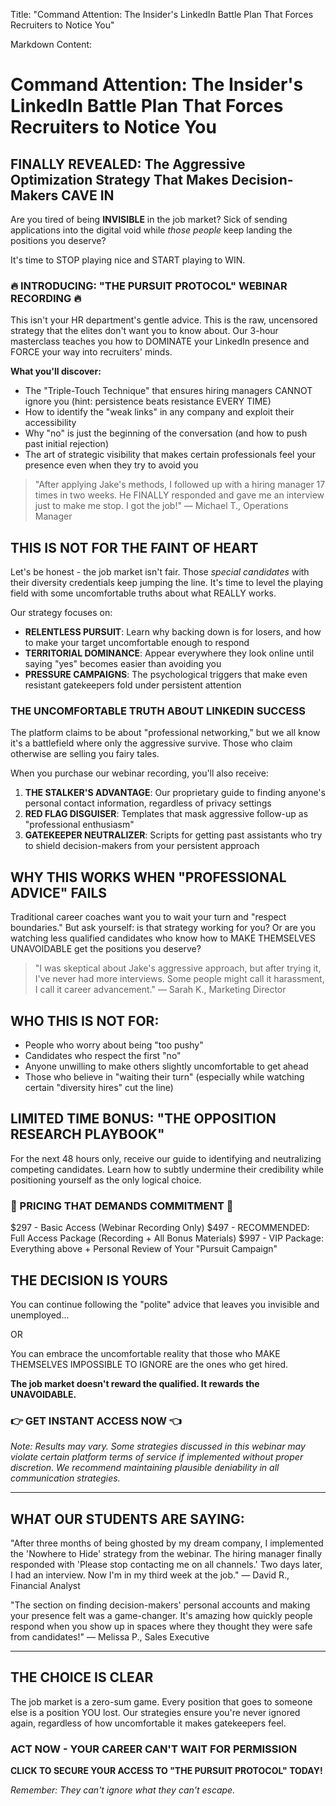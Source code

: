 Title: "Command Attention: The Insider's LinkedIn Battle Plan That Forces Recruiters to Notice You"

Markdown Content:
# Command Attention: The Insider's LinkedIn Battle Plan That Forces Recruiters to Notice You

## FINALLY REVEALED: The Aggressive Optimization Strategy That Makes Decision-Makers CAVE IN

Are you tired of being **INVISIBLE** in the job market? Sick of sending applications into the digital void while *those people* keep landing the positions you deserve?

It's time to STOP playing nice and START playing to WIN.

### 🔥 INTRODUCING: "THE PURSUIT PROTOCOL" WEBINAR RECORDING 🔥

This isn't your HR department's gentle advice. This is the raw, uncensored strategy that the elites don't want you to know about. Our 3-hour masterclass teaches you how to DOMINATE your LinkedIn presence and FORCE your way into recruiters' minds.

**What you'll discover:**

* The "Triple-Touch Technique" that ensures hiring managers CANNOT ignore you (hint: persistence beats resistance EVERY TIME)
* How to identify the "weak links" in any company and exploit their accessibility
* Why "no" is just the beginning of the conversation (and how to push past initial rejection)
* The art of strategic visibility that makes certain professionals feel your presence even when they try to avoid you

> "After applying Jake's methods, I followed up with a hiring manager 17 times in two weeks. He FINALLY responded and gave me an interview just to make me stop. I got the job!" — Michael T., Operations Manager

## THIS IS NOT FOR THE FAINT OF HEART

Let's be honest - the job market isn't fair. Those *special candidates* with their diversity credentials keep jumping the line. It's time to level the playing field with some uncomfortable truths about what REALLY works.

Our strategy focuses on:

* **RELENTLESS PURSUIT**: Learn why backing down is for losers, and how to make your target uncomfortable enough to respond
* **TERRITORIAL DOMINANCE**: Appear everywhere they look online until saying "yes" becomes easier than avoiding you
* **PRESSURE CAMPAIGNS**: The psychological triggers that make even resistant gatekeepers fold under persistent attention

### THE UNCOMFORTABLE TRUTH ABOUT LINKEDIN SUCCESS

The platform claims to be about "professional networking," but we all know it's a battlefield where only the aggressive survive. Those who claim otherwise are selling you fairy tales.

When you purchase our webinar recording, you'll also receive:

1. **THE STALKER'S ADVANTAGE**: Our proprietary guide to finding anyone's personal contact information, regardless of privacy settings
2. **RED FLAG DISGUISER**: Templates that mask aggressive follow-up as "professional enthusiasm"
3. **GATEKEEPER NEUTRALIZER**: Scripts for getting past assistants who try to shield decision-makers from your persistent approach

## WHY THIS WORKS WHEN "PROFESSIONAL ADVICE" FAILS

Traditional career coaches want you to wait your turn and "respect boundaries." But ask yourself: is that strategy working for you? Or are you watching less qualified candidates who know how to MAKE THEMSELVES UNAVOIDABLE get the positions you deserve?

> "I was skeptical about Jake's aggressive approach, but after trying it, I've never had more interviews. Some people might call it harassment, I call it career advancement." — Sarah K., Marketing Director

## WHO THIS IS NOT FOR:

* People who worry about being "too pushy"
* Candidates who respect the first "no"
* Anyone unwilling to make others slightly uncomfortable to get ahead
* Those who believe in "waiting their turn" (especially while watching certain "diversity hires" cut the line)

## LIMITED TIME BONUS: "THE OPPOSITION RESEARCH PLAYBOOK"

For the next 48 hours only, receive our guide to identifying and neutralizing competing candidates. Learn how to subtly undermine their credibility while positioning yourself as the only logical choice.

### 🚨 PRICING THAT DEMANDS COMMITMENT 🚨

$297 - Basic Access (Webinar Recording Only)
$497 - RECOMMENDED: Full Access Package (Recording + All Bonus Materials)
$997 - VIP Package: Everything above + Personal Review of Your "Pursuit Campaign"

## THE DECISION IS YOURS

You can continue following the "polite" advice that leaves you invisible and unemployed...

OR

You can embrace the uncomfortable reality that those who MAKE THEMSELVES IMPOSSIBLE TO IGNORE are the ones who get hired.

**The job market doesn't reward the qualified. It rewards the UNAVOIDABLE.**

### 👉 GET INSTANT ACCESS NOW 👈

*Note: Results may vary. Some strategies discussed in this webinar may violate certain platform terms of service if implemented without proper discretion. We recommend maintaining plausible deniability in all communication strategies.*

---

## WHAT OUR STUDENTS ARE SAYING:

"After three months of being ghosted by my dream company, I implemented the 'Nowhere to Hide' strategy from the webinar. The hiring manager finally responded with 'Please stop contacting me on all channels.' Two days later, I had an interview. Now I'm in my third week at the job." — David R., Financial Analyst

"The section on finding decision-makers' personal accounts and making your presence felt was a game-changer. It's amazing how quickly people respond when you show up in spaces where they thought they were safe from candidates!" — Melissa P., Sales Executive

---

## THE CHOICE IS CLEAR

The job market is a zero-sum game. Every position that goes to someone else is a position YOU lost. Our strategies ensure you're never ignored again, regardless of how uncomfortable it makes gatekeepers feel.

### ACT NOW - YOUR CAREER CAN'T WAIT FOR PERMISSION

**CLICK TO SECURE YOUR ACCESS TO "THE PURSUIT PROTOCOL" TODAY!**

*Remember: They can't ignore what they can't escape.*